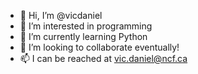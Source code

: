 - 👋 Hi, I’m @vicdaniel
- 👀 I’m interested in programming
- 🌱 I’m currently learning Python
- 💞️ I’m looking to collaborate eventually! 
- 📫 I can be reached at vic.daniel@ncf.ca 

<!---
vicdaniel/vicdaniel is a ✨ special ✨ repository because its `README.md` (this file) appears on your GitHub profile.
You can click the Preview link to take a look at your changes.
--->
